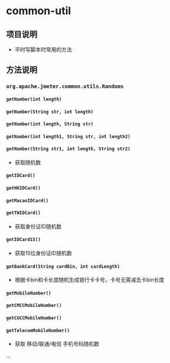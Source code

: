 # common-util
## 项目说明
- 平时写脚本时常用的方法

## 方法说明
### `org.apache.jmeter.common.utils.Randoms`
#### `getNumber(int length)`
#### `getNumber(String str, int length)`
#### `getNumber(int length, String str)`
#### `getNumber(int length1, String str, int length2)`
#### `getNumber(String str1, int length, String str2)`
- 获取随机数


#### `getIDCard()`
#### `getHKIDCard()`
#### `getMacaoIDCard()`
#### `getTWIDCard()`
- 获取身份证ID随机数

#### `getIDCard15()`
- 获取15位身份证ID随机数

#### `getBankCard(String cardBin, int cardLength)`
- 根据卡bin和卡长度随机生成银行卡卡号，卡号无需减去卡bin长度

#### `getMobileNumber()`
#### `getCMCCMobileNumber()`
#### `getCUCCMobileNumber()`
#### `getTelecomMobileNumber()`
- 获取 移动/联通/电信 手机号码随机数

...